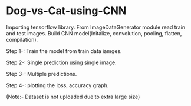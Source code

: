 # Dog-vs-Cat-using-CNN

Importing tensorflow library.
From ImageDataGenerator module read train and test images.
Build CNN model(Initalize, convolution, pooling, flatten, compilation).

Step 1-: Train the model from train data iamges.

Step 2-: Single prediction using single image.

Step 3-: Multiple predictions.

Step 4-: plotting the loss, accuracy graph.

(Note:- Dataset is not uploaded due to extra large size)
